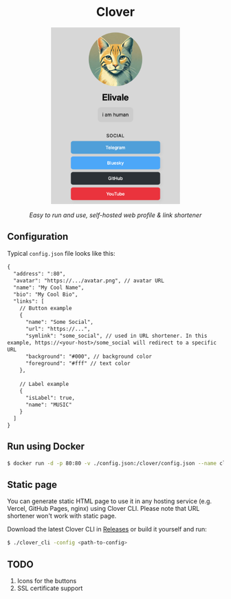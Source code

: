 <div align="center">
<h1>Clover</h1>
<img src="./assets/profile.png" width="300" />
<p>
<i>
Easy to run and use, self-hosted web profile & link shortener
</i>
</p>
</div>

## Configuration

Typical `config.json` file looks like this:

```jsonc
{
  "address": ":80",
  "avatar": "https://.../avatar.png", // avatar URL
  "name": "My Cool Name",
  "bio": "My Cool Bio",
  "links": [
    // Button example
    {
      "name": "Some Social",
      "url": "https://...",
      "symlink": "some_social", // used in URL shortener. In this example, https://<your-host>/some_social will redirect to a specific URL
      "background": "#000", // background color
      "foreground": "#fff" // text color
    },

    // Label example
    {
      "isLabel": true,
      "name": "MUSIC"
    }
  ]
}
```

## Run using Docker

```sh
$ docker run -d -p 80:80 -v ./config.json:/clover/config.json --name clover eliva1e/clover
```

## Static page

You can generate static HTML page to use it in any hosting service (e.g. Vercel, GitHub Pages, nginx) using Clover CLI. Please note that URL shortener won't work with static page.

Download the latest Clover CLI in [Releases](https://github.com/eliva1e/clover/releases) or build it yourself and run:

```sh
$ ./clover_cli -config <path-to-config>
```

## TODO

1. Icons for the buttons
2. SSL certificate support
